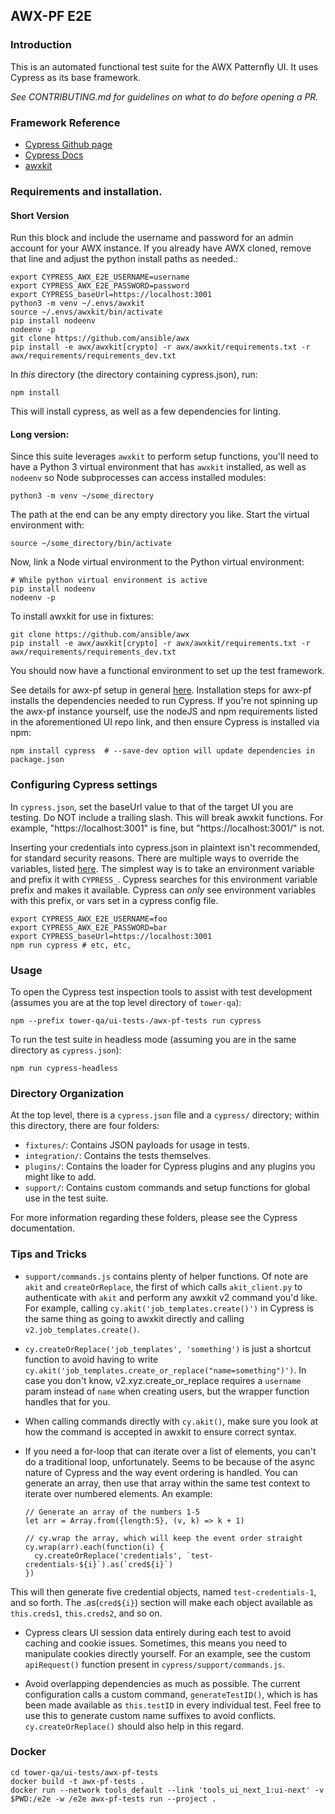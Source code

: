 ## AWX-PF E2E
### Introduction
This is an automated functional test suite for the AWX Patternfly UI. It uses Cypress as its base framework.

*See CONTRIBUTING.md for guidelines on what to do before opening a PR.*

### Framework Reference 
- [Cypress Github page](https://github.com/cypress-io/cypress)
- [Cypress Docs](https://docs.cypress.io)
- [awxkit](https://github.com/ansible/awx/tree/devel/awxkit)

### Requirements and installation.

#### Short Version
Run this block and include the username and password for an admin account for your AWX instance. If you already have AWX cloned, remove that line and adjust the python install paths as needed.: 
```
export CYPRESS_AWX_E2E_USERNAME=username
export CYPRESS_AWX_E2E_PASSWORD=password
export CYPRESS_baseUrl=https://localhost:3001
python3 -m venv ~/.envs/awxkit
source ~/.envs/awxkit/bin/activate
pip install nodeenv
nodeenv -p
git clone https://github.com/ansible/awx
pip install -e awx/awxkit[crypto] -r awx/awxkit/requirements.txt -r awx/requirements/requirements_dev.txt
```

In *this* directory (the directory containing cypress.json), run:

```
npm install
```

This will install cypress, as well as a few dependencies for linting.

#### Long version:
Since this suite leverages `awxkit` to perform setup functions, you'll need to have a Python 3 virtual environment that has `awxkit` installed, as well as `nodeenv` so Node subprocesses can access installed modules:
```
python3 -m venv ~/some_directory
```

The path at the end can be any empty directory you like. Start the virtual environment with: 
```
source ~/some_directory/bin/activate
```

Now, link a Node virtual environment to the Python virtual environment:
```
# While python virtual environment is active
pip install nodeenv
nodeenv -p
```

To install awxkit for use in fixtures:
```
git clone https://github.com/ansible/awx
pip install -e awx/awxkit[crypto] -r awx/awxkit/requirements.txt -r awx/requirements/requirements_dev.txt

```

You should now have a functional environment to set up the test framework. 

See details for awx-pf setup in general [here](https://github.com/ansible/awx/tree/devel/awx/ui_next). Installation steps for awx-pf installs the dependencies needed to run Cypress. If you're not spinning up the awx-pf instance yourself, use the nodeJS and npm requirements listed in the aforementioned UI repo link, and then ensure Cypress is installed via npm:
```
npm install cypress  # --save-dev option will update dependencies in package.json
```

### Configuring Cypress settings
In `cypress.json`, set the baseUrl value to that of the target UI you are testing. Do NOT include a trailing slash. This will break awxkit functions. For example, "https://localhost:3001" is fine, but "https://localhost:3001/" is not. 

Inserting your credentials into cypress.json in plaintext isn't recommended, for standard security reasons. There are multiple ways to override the variables, listed [here](https://docs.cypress.io/guides/guides/environment-variables.html#Setting). The simplest way is to take an environment variable and prefix it with `CYPRESS_`. Cypress searches for this environment variable prefix and makes it available. Cypress can _only_ see environment variables with this prefix, or vars set in a cypress config file. 
```
export CYPRESS_AWX_E2E_USERNAME=foo 
export CYPRESS_AWX_E2E_PASSWORD=bar
export CYPRESS_baseUrl=https://localhost:3001
npm run cypress # etc, etc,
```

### Usage
To open the Cypress test inspection tools to assist with test development (assumes you are at the top level directory of `tower-qa`):
```
npm --prefix tower-qa/ui-tests-/awx-pf-tests run cypress
```

To run the test suite in headless mode (assuming you are in the same directory as `cypress.json`):
```
npm run cypress-headless
```

### Directory Organization
At the top level, there is a `cypress.json` file and a `cypress/` directory; within this directory, there are four folders:
- `fixtures/`: Contains JSON payloads for usage in tests.
- `integration/`: Contains the tests themselves.
- `plugins/`: Contains the loader for Cypress plugins and any plugins you might like to add.
- `support/`: Contains custom commands and setup functions for global use in the test suite.

For more information regarding these folders, please see the Cypress documentation.

### Tips and Tricks
- `support/commands.js` contains plenty of helper functions. Of note are `akit` and `createOrReplace`, the first of which calls `akit_client.py` to authenticate with `akit` and perform any awxkit v2 command you'd like. For example, calling `cy.akit('job_templates.create()')` in Cypress is the same thing as going to awxkit directly and calling `v2.job_templates.create()`. 

- `cy.createOrReplace('job_templates', 'something')` is just a shortcut function to avoid having to write `cy.akit('job_templates.create_or_replace("name=something")')`. In case you don't know, v2.xyz.create_or_replace requires a `username` param instead of `name` when creating users, but the wrapper function handles that for you.
- When calling commands directly with `cy.akit()`, make sure you look at how the command is accepted in awxkit to ensure correct syntax. 
- If you need a for-loop that can iterate over a list of elements, you can't do a traditional loop, unfortunately. Seems to be because of the async nature of Cypress and the way event ordering is handled. You can generate an array, then use that array within the same test context to iterate over numbered elements. An example:
    ```
    // Generate an array of the numbers 1-5
    let arr = Array.from({length:5}, (v, k) => k + 1)

    // cy.wrap the array, which will keep the event order straight 
    cy.wrap(arr).each(function(i) {
      cy.createOrReplace('credentials', `test-credentials-${i}`).as(`cred${i}`)
    })

    ```
This will then generate five credential objects, named `test-credentials-1`, and so forth. The .as(`cred${i}`) section will make each object available as `this.creds1`, `this.creds2`, and so on.

- Cypress clears UI session data entirely during each test to avoid caching and cookie issues. Sometimes, this means you need to manipulate cookies directly yourself. For an example, see the custom `apiRequest()` function present in `cypress/support/commands.js`.

- Avoid overlapping dependencies as much as possible. The current configuration calls a custom command, `generateTestID()`, which is has been made available as `this.testID` in every individual test. Feel free to use this to generate custom name suffixes to avoid conflicts. `cy.createOrReplace()` should also help in this regard.


### Docker
```
cd tower-qa/ui-tests/awx-pf-tests
docker build -t awx-pf-tests .
docker run --network tools_default --link 'tools_ui_next_1:ui-next' -v $PWD:/e2e -w /e2e awx-pf-tests run --project .
```
